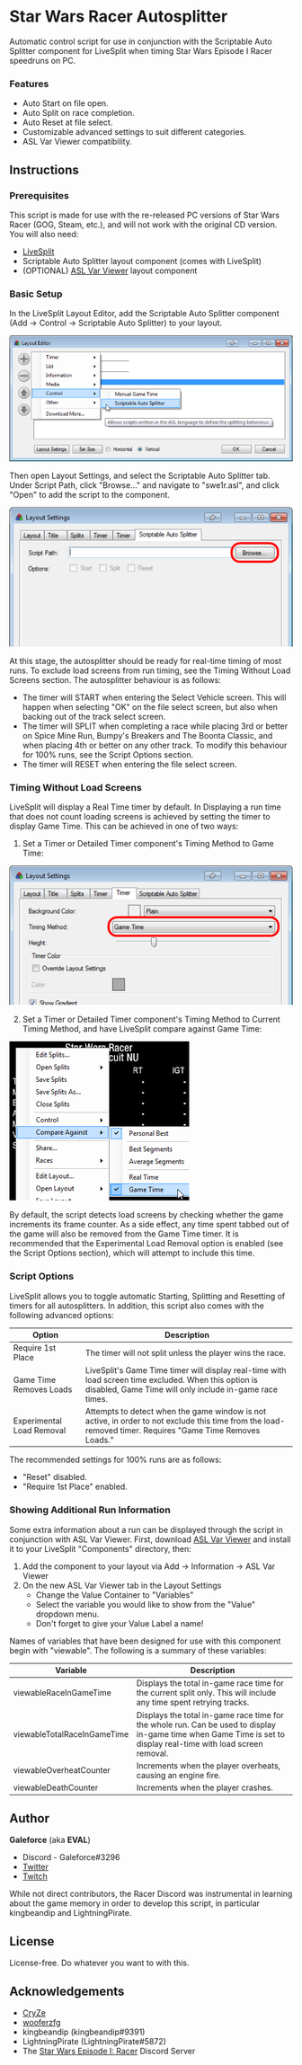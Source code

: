 # Star Wars Racer Autosplitter

Automatic control script for use in conjunction with the Scriptable Auto Splitter component for LiveSplit when timing Star Wars Episode I Racer speedruns on PC.

### Features

* Auto Start on file open.
* Auto Split on race completion.
* Auto Reset at file select.
* Customizable advanced settings to suit different categories.
* ASL Var Viewer compatibility.

## Instructions

### Prerequisites

This script is made for use with the re-released PC versions of Star Wars Racer (GOG, Steam, etc.), and will not work with the original CD version. You will also need:

* [LiveSplit](https://livesplit.org/)
* Scriptable Auto Splitter layout component (comes with LiveSplit)
* (OPTIONAL) [ASL Var Viewer](https://github.com/hawkerm/LiveSplit.ASLVarViewer/releases) layout component

### Basic Setup

In the LiveSplit Layout Editor, add the Scriptable Auto Splitter component (Add -> Control -> Scriptable Auto Splitter) to your layout.

![Adding the Scriptable Auto Splitter component](https://raw.githubusercontent.com/everalert/swe1r-autosplitter/master/img/add-autosplitter.png)

Then open Layout Settings, and select the Scriptable Auto Splitter tab. Under Script Path, click "Browse..." and navigate to "swe1r.asl", and click "Open" to add the script to the component.

![Click this button to add the script](https://raw.githubusercontent.com/everalert/swe1r-autosplitter/master/img/add-script.png)

At this stage, the autosplitter should be ready for real-time timing of most runs. To exclude load screens from run timing, see the Timing Without Load Screens section. The autosplitter behaviour is as follows:

* The timer will START when entering the Select Vehicle screen. This will happen when selecting "OK" on the file select screen, but also when backing out of the track select screen.
* The timer will SPLIT when completing a race while placing 3rd or better on Spice Mine Run, Bumpy's Breakers and The Boonta Classic, and when placing 4th or better on any other track. To modify this behaviour for 100% runs, see the Script Options section.
* The timer will RESET when entering the file select screen.

### Timing Without Load Screens

LiveSplit will display a Real Time timer by default. In Displaying a run time that does not count loading screens is achieved by setting the timer to display Game Time. This can be achieved in one of two ways:

1. Set a Timer or Detailed Timer component's Timing Method to Game Time: 

![Timer Component Settings](https://raw.githubusercontent.com/everalert/swe1r-autosplitter/master/img/use-gametime-timer.png)

2. Set a Timer or Detailed Timer component's Timing Method to Current Timing Method, and have LiveSplit compare against Game Time:

![Comparing Against Game Time](https://raw.githubusercontent.com/everalert/swe1r-autosplitter/master/img/use-gametime-comparison.png)

By default, the script detects load screens by checking whether the game increments its frame counter. As a side effect, any time spent tabbed out of the game will also be removed from the Game Time timer. It is recommended that the Experimental Load Removal option is enabled (see the Script Options section), which will attempt to include this time.

### Script Options

LiveSplit allows you to toggle automatic Starting, Splitting and Resetting of timers for all autosplitters. In addition, this script also comes with the following advanced options:

| Option | Description |
| - | - |
| Require 1st Place | The timer will not split unless the player wins the race. |
| Game Time Removes Loads | LiveSplit's Game Time timer will display real-time with load screen time excluded. When this option is disabled, Game Time will only include in-game race times. |
| Experimental Load Removal | Attempts to detect when the game window is not active, in order to not exclude this time from the load-removed timer. Requires "Game Time Removes Loads." |

The recommended settings for 100% runs are as follows:

* "Reset" disabled.
* "Require 1st Place" enabled.

### Showing Additional Run Information

Some extra information about a run can be displayed through the script in conjunction with ASL Var Viewer. First, download [ASL Var Viewer](https://github.com/hawkerm/LiveSplit.ASLVarViewer/releases) and install it to your LiveSplit "Components" directory, then:

1. Add the component to your layout via Add -> Information -> ASL Var Viewer
2. On the new ASL Var Viewer tab in the Layout Settings
   * Change the Value Container to "Variables"
   * Select the variable you would like to show from the "Value" dropdown menu.
   * Don't forget to give your Value Label a name!

Names of variables that have been designed for use with this component begin with "viewable". The following is a summary of these variables:

| Variable | Description |
| - | - |
| viewableRaceInGameTime        | Displays the total in-game race time for the current split only. This will include any time spent retrying tracks. |
| viewableTotalRaceInGameTime   | Displays the total in-game race time for the whole run. Can be used to display in-game time when Game Time is set to display real-time with load screen removal. |
| viewableOverheatCounter       | Increments when the player overheats, causing an engine fire. |
| viewableDeathCounter          | Increments when the player crashes. |

## Author

**Galeforce** (aka **EVAL**)
* Discord - Galeforce#3296
* [Twitter](https://twitter.com/everalert)
* [Twitch](https://twitch.tv/everalert)

While not direct contributors, the Racer Discord was instrumental in learning about the game memory in order to develop this script, in particular kingbeandip and LightningPirate.

## License

License-free. Do whatever you want to with this.

## Acknowledgements

* [CryZe](https://twitter.com/CryZe107)
* [wooferzfg](https://twitter.com/wooferzfg)
* kingbeandip (kingbeandip#9391)
* LightningPirate (LightningPirate#5872)
* The [Star Wars Episode I: Racer](https://discord.gg/28vrDPM) Discord Server